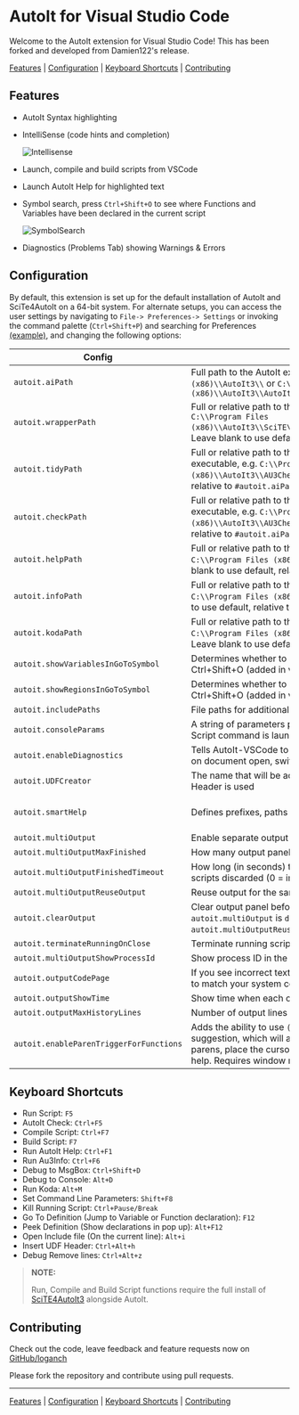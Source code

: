 # AutoIt for Visual Studio Code

Welcome to the AutoIt extension for Visual Studio Code! This has been forked
and developed from Damien122's release.

[Features](#features) | [Configuration](#configuration) | [Keyboard Shortcuts](#keyboard-shortcuts) | [Contributing](#contributing)

## Features

- AutoIt Syntax highlighting
- IntelliSense (code hints and completion)

  ![Intellisense](img/docs/signaturehelp.gif)

- Launch, compile and build scripts from VSCode
- Launch AutoIt Help for highlighted text
- Symbol search, press `Ctrl+Shift+O` to see where Functions and Variables have been declared in the current script

  ![SymbolSearch](img/docs/symbolsearch.gif)

- Diagnostics (Problems Tab) showing Warnings & Errors

## Configuration

By default, this extension is set up for the default installation of AutoIt and SciTe4AutoIt on a 64-bit system. For alternate setups, you can access the user settings by navigating to `File-> Preferences-> Settings` or invoking the command palette (`Ctrl+Shift+P`) and searching for Preferences [(example)](img/docs/CtrlShiftP.png), and changing the following options:

| Config                              | Description                                                                                                                                                                                             | Default                                         |
| ----------------------------------- | ------------------------------------------------------------------------------------------------------------------------------------------------------------------------------------------------------- | ----------------------------------------------- |
| `autoit.aiPath`                     | Full path to the AutoIt executable, e.g. `C:\\Program Files (x86)\\AutoIt3\\` or `C:\\Program Files (x86)\\AutoIt3\\AutoIt3.exe`                                                                        | "C:\\Program Files (x86)\\AutoIt3\\AutoIt3.exe" |
| `autoit.wrapperPath`                | Full or relative path to the AutoIt3Wrapper script, e.g. `C:\\Program Files (x86)\\AutoIt3\\SciTE\\AutoIt3Wrapper\\AutoIt3Wrapper.au3`. Leave blank to use default, relative to `#autoit.aiPath#` path. | ""                                              |
| `autoit.tidyPath`                   | Full or relative path to the AutoIt syntax Checker (Au3Check) executable, e.g. `C:\\Program Files (x86)\\AutoIt3\\AU3Check.exe`. Leave blank to use default, relative to `#autoit.aiPath#` path.        | ""                                              |
| `autoit.checkPath`                  | Full or relative path to the AutoIt syntax Checker (Au3Check) executable, e.g. `C:\\Program Files (x86)\\AutoIt3\\AU3Check.exe`. Leave blank to use default, relative to `#autoit.aiPath#` path.        | ""                                              |
| `autoit.helpPath`                   | Full or relative path to the AutoIt3Help executable, e.g. `C:\\Program Files (x86)\\AutoIt3\\AutoIt3Help.exe`. Leave blank to use default, relative to `#autoit.aiPath#` path.                          | ""                                              |
| `autoit.infoPath`                   | Full or relative path to the AutoIt Window Info executable, e.g. `C:\\Program Files (x86)\\AutoIt3\\Au3Info.exe`. Leave blank to use default, relative to `#autoit.aiPath#` path.                       | ""                                              |
| `autoit.kodaPath`                   | Full or relative path to the Koda FormDesigner executable, e.g. `C:\\Program Files (x86)\\AutoIt3\\SciTE\\Koda\\FD.exe`. Leave blank to use default, relative to `#autoit.aiPath#` path.                | ""                                              |
| `autoit.showVariablesInGoToSymbol`  | Determines whether to show or hide variables when using Ctrl+Shift+O (added in v0.1.9)                                                                                                                  | `true`                                          |
| `autoit.showRegionsInGoToSymbol`    | Determines whether to show or hide regions when using Ctrl+Shift+O (added in v1.0.9)                                                                                                                    | true                                            |
| `autoit.includePaths`               | File paths for additional include folders                                                                                                                                                               | [""]                                            |
| `autoit.consoleParams`              | A string of parameters passed to the console when the Run Script command is launched (added in v0.2.1)                                                                                                  | ""                                              |
| `autoit.enableDiagnostics`          | Tells AutoIt-VSCode to provide diagnostics from Au3Check on document open, switch or save                                                                                                               | `true`                                          |
| `autoit.UDFCreator`                 | The name that will be added as Author when Insert Function Header is used                                                                                                                               | "Your Name"                                     |
| `autoit.smartHelp`                  | Defines prefixes, paths & sources for additional help files                                                                                                                                             | { "_\_yourUdfFuncPrefix_\_": { "chmPath": "", "udfPath": [""] } } |
| `autoit.multiOutput`                | Enable separate output panel for each running script                                                                                                                                                    | `true`                                          |
| `autoit.multiOutputMaxFinished`     | How many output panels to keep after script finished                                                                                                                                                    | 2                                               |
| `autoit.multiOutputFinishedTimeout` | How long (in seconds) to wait until output panels of finished scripts discarded (0 = indefinitely)                                                                                                      | 0                                               |
| `autoit.multiOutputReuseOutput`     | Reuse output for the same file                                                                                                                                                                          | `false`                                         |
| `autoit.clearOutput`                | Clear output panel before each run. (only applicable when `autoit.multiOutput` is `disabled` or `autoit.multiOutputReuseOutput` is `enabled`)                                                           | `true`                                          |
| `autoit.terminateRunningOnClose`    | Terminate running script when script file is closed                                                                                                                                                     | `true`                                          |
| `autoit.multiOutputShowProcessId`          | Show process ID in the Autoit (common) output                                                                                                                                                           | "Single"                                        |
| `autoit.outputCodePage`             | If you see incorrect text encoding in the output, set this option to match your system code page                                                                                                        | ""                                              |
| `autoit.outputShowTime`             | Show time when each output line was received                                                                                                                                                            | "None"                                          |
| `autoit.outputMaxHistoryLines`      | Number of output lines to keep                                                                                                                                                                          | 5000                                            |
| `autoit.enableParenTriggerForFunctions` | Adds the ability to use `(` to select a function completion suggestion, which will add the function with open and closed parens, place the cursor between them and trigger signature help. Requires window reload to take full effect. | `true` |

<!-- * Access the command palette `Ctrl+Shift+P`, type Preferences: Open User Settings or Preferences: Open Workspace Settings. -->

  <!-- ![CtrlShiftP](img/docs/CtrlShiftP.png) -->

<!-- * Configure the paths according to your AutoIt installation. -->

  <!-- ![AutoItConfiguration](img/docs/AutoItConfiguration.png) -->

## Keyboard Shortcuts

- Run Script: `F5`
- AutoIt Check: `Ctrl+F5`
- Compile Script: `Ctrl+F7`
- Build Script: `F7`
- Run AutoIt Help: `Ctrl+F1`
- Run Au3Info: `Ctrl+F6`
- Debug to MsgBox: `Ctrl+Shift+D`
- Debug to Console: `Alt+D`
- Run Koda: `Alt+M`
- Set Command Line Parameters: `Shift+F8`
- Kill Running Script: `Ctrl+Pause/Break`
- Go To Definition (Jump to Variable or Function declaration): `F12`
- Peek Definition (Show declarations in pop up): `Alt+F12`
- Open Include file (On the current line): `Alt+i`
- Insert UDF Header: `Ctrl+Alt+h`
- Debug Remove lines: `Ctrl+Alt+z`

> **NOTE:**
>
> Run, Compile and Build Script functions require the full install of [SciTE4AutoIt3](https://www.autoitscript.com/site/autoit-script-editor/downloads/) alongside AutoIt.

## Contributing

Check out the code, leave feedback and feature requests now on [GitHub/loganch](https://github.com/loganch/AutoIt-VSCode)

Please fork the repository and contribute using pull requests.

---

[Features](#features) | [Configuration](#configuration) | [Keyboard Shortcuts](#keyboard-shortcuts) | [Contributing](#contributing)
